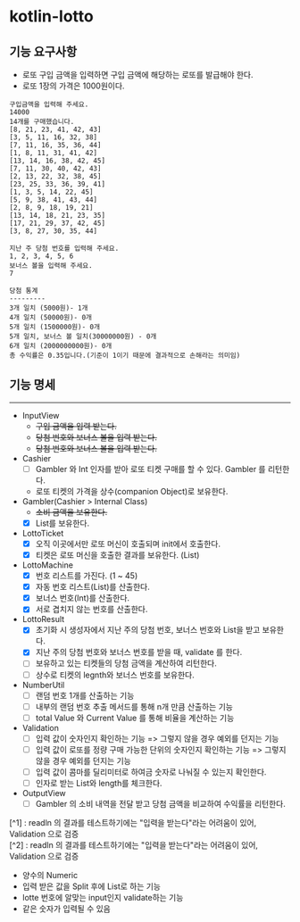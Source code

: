 # kotlin-lotto

## 기능 요구사항

- 로또 구입 금액을 입력하면 구입 금액에 해당하는 로또를 발급해야 한다.
- 로또 1장의 가격은 1000원이다.
```
구입금액을 입력해 주세요.
14000
14개를 구매했습니다.
[8, 21, 23, 41, 42, 43]
[3, 5, 11, 16, 32, 38]
[7, 11, 16, 35, 36, 44]
[1, 8, 11, 31, 41, 42]
[13, 14, 16, 38, 42, 45]
[7, 11, 30, 40, 42, 43]
[2, 13, 22, 32, 38, 45]
[23, 25, 33, 36, 39, 41]
[1, 3, 5, 14, 22, 45]
[5, 9, 38, 41, 43, 44]
[2, 8, 9, 18, 19, 21]
[13, 14, 18, 21, 23, 35]
[17, 21, 29, 37, 42, 45]
[3, 8, 27, 30, 35, 44]

지난 주 당첨 번호를 입력해 주세요.
1, 2, 3, 4, 5, 6
보너스 볼을 입력해 주세요.
7

당첨 통계
---------
3개 일치 (5000원)- 1개
4개 일치 (50000원)- 0개
5개 일치 (1500000원)- 0개
5개 일치, 보너스 볼 일치(30000000원) - 0개
6개 일치 (2000000000원)- 0개
총 수익률은 0.35입니다.(기준이 1이기 때문에 결과적으로 손해라는 의미임)
```

## 기능 명세

---
- InputView
  - ~~구입 금액을 입력 받는다.~~
  - ~~당첨 번호와 보너스 볼을 입력 받는다.~~
  - ~~당첨 번호와 보너스 볼을 입력 받는다.~~
- Cashier
  - [ ] Gambler 와 Int 인자를 받아 로또 티켓 구매를 할 수 있다. Gambler 를 리턴한다.
  - 로또 티켓의 가격을 상수(companion Object)로 보유한다. 
- Gambler(Cashier > Internal Class) 
  - ~~소비 금액을 보유한다.~~
  - [x] List<LottoTicket>를 보유한다.
- LottoTicket
  - [x] 오직 이곳에서만 로또 머신이 호출되며 init에서 호출한다.
  - [x] 티켓은 로또 머신을 호출한 결과를 보유한다. (List<Int>)
- LottoMachine
  - [x] 번호 리스트를 가진다. (1 ~ 45)
  - [x] 자동 번호 리스트(List<Int>)를 산출한다.
  - [x] 보너스 번호(Int)를 산출한다.
  - [x] 서로 겹치지 않는 번호를 산출한다.
- LottoResult
  - [x] 초기화 시 생성자에서 지난 주의 당첨 번호, 보너스 번호와 List<LottoTicket>을 받고 보유한다.
  - [x] 지난 주의 당첨 번호와 보너스 번호를 받을 때, validate 를 한다.
  - [ ] 보유하고 있는 티켓들의 당첨 금액을 계산하여 리턴한다.
  - [ ] 상수로 티켓의 legnth와 보너스 번호를 보유한다.
- NumberUtil
  - [ ] 랜덤 번호 1개를 산출하는 기능
  - [ ] 내부의 랜덤 번호 추출 메서드를 통해 n개 만큼 산출하는 기능
  - [ ] total Value 와 Current Value 를 통해 비율을 계산하는 기능
- Validation
  - [ ] 입력 값이 숫자인지 확인하는 기능 => 그렇지 않을 경우 예외를 던지는 기능
  - [ ] 입력 값이 로또를 정량 구매 가능한 단위의 숫자인지 확인하는 기능 => 그렇지 않을 경우 예외를 던지는 기능
  - [ ] 입력 값이 콤마를 딜리미터로 하여금 숫자로 나눠질 수 있는지 확인한다.
  - [ ] 인자로 받는 List<Int>와 length를 체크한다.
- OutputView
  - [ ] Gambler 의 소비 내역을 전달 받고 당첨 금액을 비교하여 수익률을 리턴한다.
  
[^1] : readln 의 결과를 테스트하기에는 "입력을 받는다"라는 어려움이 있어, Validation 으로 검증  
[^2] : readln 의 결과를 테스트하기에는 "입력을 받는다"라는 어려움이 있어, Validation 으로 검증


- 양수의 Numeric
- 입력 받은 값을 Split 후에 List<Int>로 하는 기능
- lotte 번호에 알맞는 input인지 validate하는 기능
- 같은 숫자가 입력될 수 있음